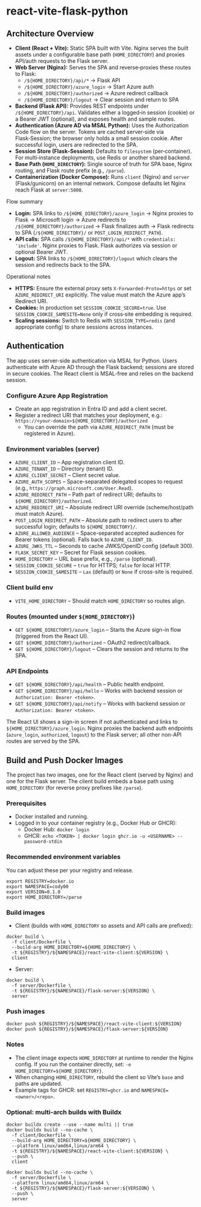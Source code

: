 # react-vite-flask-python

## Architecture Overview

- **Client (React + Vite):** Static SPA built with Vite. Nginx serves the built assets under a configurable base path (`HOME_DIRECTORY`) and proxies API/auth requests to the Flask server.
- **Web Server (Nginx):** Serves the SPA and reverse‑proxies these routes to Flask:
  - `/${HOME_DIRECTORY}/api/*` → Flask API
  - `/${HOME_DIRECTORY}/azure_login` → Start Azure auth
  - `/${HOME_DIRECTORY}/authorized` → Azure redirect callback
  - `/${HOME_DIRECTORY}/logout` → Clear session and return to SPA
- **Backend (Flask API):** Provides REST endpoints under `/${HOME_DIRECTORY}/api`. Validates either a logged‑in session (cookie) or a Bearer JWT (optional), and exposes health and sample routes.
- **Authentication (Azure AD via MSAL Python):** Uses the Authorization Code flow on the server. Tokens are cached server‑side via Flask‑Session; the browser only holds a small session cookie. After successful login, users are redirected to the SPA.
- **Session Store (Flask‑Session):** Defaults to `filesystem` (per‑container). For multi‑instance deployments, use Redis or another shared backend.
- **Base Path (`HOME_DIRECTORY`):** Single source of truth for SPA base, Nginx routing, and Flask route prefix (e.g., `/parse`).
- **Containerization (Docker Compose):** Runs `client` (Nginx) and `server` (Flask/gunicorn) on an internal network. Compose defaults let Nginx reach Flask at `server:5000`.

Flow summary
- **Login:** SPA links to `/${HOME_DIRECTORY}/azure_login` → Nginx proxies to Flask → Microsoft login → Azure redirects to `/${HOME_DIRECTORY}/authorized` → Flask finalizes auth → Flask redirects to SPA (`/${HOME_DIRECTORY}/` or `POST_LOGIN_REDIRECT_PATH`).
- **API calls:** SPA calls `/${HOME_DIRECTORY}/api/*` with `credentials: 'include'`. Nginx proxies to Flask. Flask authorizes via session or optional Bearer JWT.
- **Logout:** SPA links to `/${HOME_DIRECTORY}/logout` which clears the session and redirects back to the SPA.

Operational notes
- **HTTPS:** Ensure the external proxy sets `X-Forwarded-Proto=https` or set `AZURE_REDIRECT_URI` explicitly. The value must match the Azure app’s Redirect URI.
- **Cookies:** In production set `SESSION_COOKIE_SECURE=true`. Use `SESSION_COOKIE_SAMESITE=None` only if cross‑site embedding is required.
- **Scaling sessions:** Switch to Redis with `SESSION_TYPE=redis` (and appropriate config) to share sessions across instances.

## Authentication

The app uses server-side authentication via MSAL for Python. Users authenticate with Azure AD through the Flask backend; sessions are stored in secure cookies. The React client is MSAL-free and relies on the backend session.

### Configure Azure App Registration
- Create an app registration in Entra ID and add a client secret.
- Register a redirect URI that matches your deployment, e.g.: `https://<your-domain>${HOME_DIRECTORY}/authorized`
  - You can override the path via `AZURE_REDIRECT_PATH` (must be registered in Azure).

### Environment variables (server)
- `AZURE_CLIENT_ID` – App registration client ID.
- `AZURE_TENANT_ID` – Directory (tenant) ID.
- `AZURE_CLIENT_SECRET` – Client secret value.
- `AZURE_AUTH_SCOPES` – Space-separated delegated scopes to request (e.g., `https://graph.microsoft.com/User.Read`).
- `AZURE_REDIRECT_PATH` – Path part of redirect URI; defaults to `${HOME_DIRECTORY}/authorized`.
- `AZURE_REDIRECT_URI` – Absolute redirect URI override (scheme/host/path must match Azure).
- `POST_LOGIN_REDIRECT_PATH` – Absolute path to redirect users to after successful login; defaults to `${HOME_DIRECTORY}/`.
- `AZURE_ALLOWED_AUDIENCE` – Space-separated accepted audiences for Bearer tokens (optional). Falls back to `AZURE_CLIENT_ID`.
- `AZURE_JWKS_TTL` – Seconds to cache JWKS/OpenID config (default 300).
- `FLASK_SECRET_KEY` – Secret for Flask session cookies.
- `HOME_DIRECTORY` – URL base prefix, e.g., `/parse` (optional).
- `SESSION_COOKIE_SECURE` – `true` for HTTPS; `false` for local HTTP.
- `SESSION_COOKIE_SAMESITE` – `Lax` (default) or `None` if cross-site is required.

### Client build env
- `VITE_HOME_DIRECTORY` – Should match `HOME_DIRECTORY` so routes align.

### Routes (mounted under `${HOME_DIRECTORY}`)
- `GET ${HOME_DIRECTORY}/azure_login` – Starts the Azure sign-in flow (triggered from the React UI).
- `GET ${HOME_DIRECTORY}/authorized` – OAuth2 redirect/callback.
- `GET ${HOME_DIRECTORY}/logout` – Clears the session and returns to the SPA.

### API Endpoints
- `GET ${HOME_DIRECTORY}/api/health` – Public health endpoint.
- `GET ${HOME_DIRECTORY}/api/hello` – Works with backend session or `Authorization: Bearer <token>`.
- `GET ${HOME_DIRECTORY}/api/notify` – Works with backend session or `Authorization: Bearer <token>`.

The React UI shows a sign-in screen if not authenticated and links to `${HOME_DIRECTORY}/azure_login`. Nginx proxies the backend auth endpoints (`azure_login`, `authorized`, `logout`) to the Flask server; all other non-API routes are served by the SPA.

## Build and Push Docker Images

The project has two images, one for the React client (served by Nginx) and one for the Flask server. The client build embeds a base path using `HOME_DIRECTORY` (for reverse proxy prefixes like `/parse`).

### Prerequisites
- Docker installed and running.
- Logged in to your container registry (e.g., Docker Hub or GHCR):
  - Docker Hub: `docker login`
  - GHCR: `echo <TOKEN> | docker login ghcr.io -u <USERNAME> --password-stdin`

### Recommended environment variables
You can adjust these per your registry and release.

```
export REGISTRY=docker.io
export NAMESPACE=cody00
export VERSION=0.1.0
export HOME_DIRECTORY=/parse
```

### Build images

- Client (builds with `HOME_DIRECTORY` so assets and API calls are prefixed):
```
docker build \
  -f client/Dockerfile \
  --build-arg HOME_DIRECTORY=${HOME_DIRECTORY} \
  -t ${REGISTRY}/${NAMESPACE}/react-vite-client:${VERSION} \
  client
```

- Server:
```
docker build \
  -f server/Dockerfile \
  -t ${REGISTRY}/${NAMESPACE}/flask-server:${VERSION} \
  server
```

### Push images

```
docker push ${REGISTRY}/${NAMESPACE}/react-vite-client:${VERSION}
docker push ${REGISTRY}/${NAMESPACE}/flask-server:${VERSION}
```

### Notes
- The client image expects `HOME_DIRECTORY` at runtime to render the Nginx config. If you run the container directly, set: `-e HOME_DIRECTORY=${HOME_DIRECTORY}`.
- When changing `HOME_DIRECTORY`, rebuild the client so Vite’s `base` and paths are updated.
- Example tags for GHCR: set `REGISTRY=ghcr.io` and `NAMESPACE=<owner>/<repo>`.

### Optional: multi-arch builds with Buildx
```
docker buildx create --use --name multi || true
docker buildx build --no-cache \
  -f client/Dockerfile \
  --build-arg HOME_DIRECTORY=${HOME_DIRECTORY} \
  --platform linux/amd64,linux/arm64 \
  -t ${REGISTRY}/${NAMESPACE}/react-vite-client:${VERSION} \
  --push \
  client

docker buildx build --no-cache \
  -f server/Dockerfile \
  --platform linux/amd64,linux/arm64 \
  -t ${REGISTRY}/${NAMESPACE}/flask-server:${VERSION} \
  --push \
  server
```
